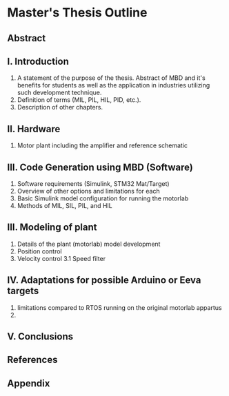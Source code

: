# Master's Thesis Outline

## Abstract

## I. Introduction
  1. A statement of the purpose of the thesis. Abstract of MBD and it's benefits for students as well as the application in industries utilizing such development technique.
  2. Definition of terms (MIL, PIL, HIL, PID, etc.).
  3. Description of other chapters.
 
## II. Hardware
  1. Motor plant including the amplifier and reference schematic

## III. Code Generation using MBD (Software)
  1. Software requirements (Simulink, STM32 Mat/Target)
  2. Overview of other options and limitations for each
  3. Basic Simulink model configuration for running the motorlab
  4. Methods of MIL, SIL, PIL, and HIL

## III. Modeling of plant
  1. Details of the plant (motorlab) model development
  2. Position control
  3. Velocity control
    3.1 Speed filter

## IV. Adaptations for possible Arduino or Eeva targets
  1. limitations compared to RTOS running on the original motorlab appartus
  2. 
## V. Conclusions

## References

## Appendix
